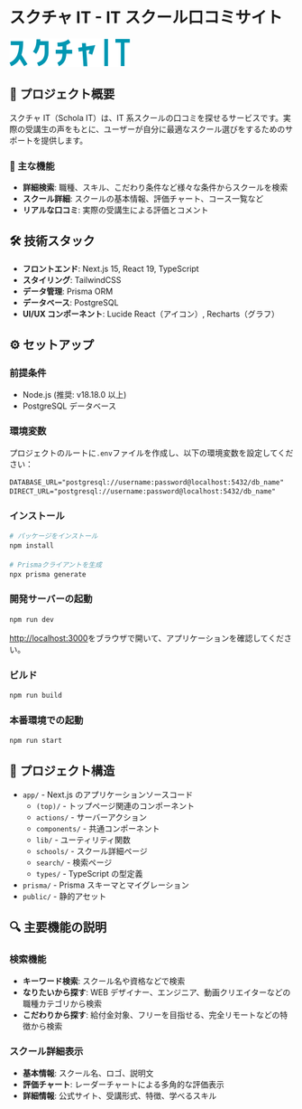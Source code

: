 # スクチャ IT - IT スクール口コミサイト

![スクチャIT](/logo.png)

## 📝 プロジェクト概要

スクチャ IT（Schola IT）は、IT 系スクールの口コミを探せるサービスです。実際の受講生の声をもとに、ユーザーが自分に最適なスクール選びをするためのサポートを提供します。

### 🌟 主な機能

- **詳細検索**: 職種、スキル、こだわり条件など様々な条件からスクールを検索
- **スクール詳細**: スクールの基本情報、評価チャート、コース一覧など
- **リアルな口コミ**: 実際の受講生による評価とコメント

## 🛠 技術スタック

- **フロントエンド**: Next.js 15, React 19, TypeScript
- **スタイリング**: TailwindCSS
- **データ管理**: Prisma ORM
- **データベース**: PostgreSQL
- **UI/UX コンポーネント**: Lucide React（アイコン）, Recharts（グラフ）

## ⚙️ セットアップ

### 前提条件

- Node.js (推奨: v18.18.0 以上)
- PostgreSQL データベース

### 環境変数

プロジェクトのルートに`.env`ファイルを作成し、以下の環境変数を設定してください：

```
DATABASE_URL="postgresql://username:password@localhost:5432/db_name"
DIRECT_URL="postgresql://username:password@localhost:5432/db_name"
```

### インストール

```bash
# パッケージをインストール
npm install

# Prismaクライアントを生成
npx prisma generate
```

### 開発サーバーの起動

```bash
npm run dev
```

[http://localhost:3000](http://localhost:3000)をブラウザで開いて、アプリケーションを確認してください。

### ビルド

```bash
npm run build
```

### 本番環境での起動

```bash
npm run start
```

## 📁 プロジェクト構造

- `app/` - Next.js のアプリケーションソースコード
  - `(top)/` - トップページ関連のコンポーネント
  - `actions/` - サーバーアクション
  - `components/` - 共通コンポーネント
  - `lib/` - ユーティリティ関数
  - `schools/` - スクール詳細ページ
  - `search/` - 検索ページ
  - `types/` - TypeScript の型定義
- `prisma/` - Prisma スキーマとマイグレーション
- `public/` - 静的アセット

## 🔍 主要機能の説明

### 検索機能

- **キーワード検索**: スクール名や資格などで検索
- **なりたいから探す**: WEB デザイナー、エンジニア、動画クリエイターなどの職種カテゴリから検索
- **こだわりから探す**: 給付金対象、フリーを目指せる、完全リモートなどの特徴から検索

### スクール詳細表示

- **基本情報**: スクール名、ロゴ、説明文
- **評価チャート**: レーダーチャートによる多角的な評価表示
- **詳細情報**: 公式サイト、受講形式、特徴、学べるスキル
